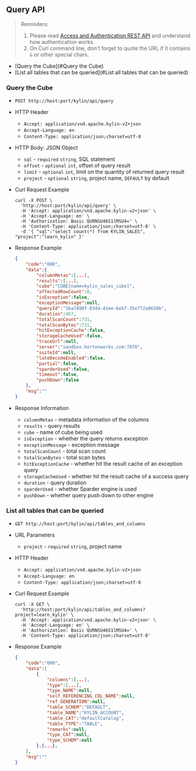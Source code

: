 ## Query API

> Reminders:
>
> 1. Please read [Access and Authentication REST API](authentication.en.md) and understand how authentication works.
> 2. On Curl command line, don't forget to quote the URL if it contains `&` or other special chars.



* [Query the Cube](#Query the Cube)
* [List all tables that can be queried](#List all tables that can be queried)



### Query the Cube

- `POST http://host:port/kylin/api/query`

- HTTP Header
  - `Accept: application/vnd.apache.kylin-v2+json`
  - `Accept-Language: en`
  - `Content-Type: application/json;charset=utf-8`

- HTTP Body: JSON Object
  - `sql` - `required` `string`, SQL statement
  - `offset` - `optional` `int`, offset of query result
  - `limit` - `optional` `int`, limit on the quantity of returned query result
  - `project` - `optional` `string`, project name,  `DEFAULT` by default

- Curl Request Example

  ```shell
  curl -X POST \
    'http://host:port/kylin/api/query' \
    -H 'Accept: application/vnd.apache.kylin-v2+json' \
    -H 'Accept-Language: en' \
    -H 'Authorization: Basic QURNSU46S1lMSU4=' \
    -H 'Content-Type: application/json;charset=utf-8' \
    -d '{ "sql":"select count(*) from KYLIN_SALES", "project":"learn_kylin" }'
  ```

- Response Example

  ```JSON
  {
      "code":"000",
      "data":{
          "columnMetas":[...],
          "results":[...],
          "cube":"CUBE[name=kylin_sales_cube]",
          "affectedRowCount":0,
          "isException":false,
          "exceptionMessage":null,
          "queryId":"1ba7490f-8344-41ee-beb7-35e772a0630b",
          "duration":467,
          "totalScanCount":731,
          "totalScanBytes":731,
          "hitExceptionCache":false,
          "storageCacheUsed":false,
          "traceUrl":null,
          "server":"sandbox.hortonworks.com:7070",
          "suiteId":null,
          "lateDecodeEnabled":false,
          "partial":false,
          "sparderUsed":false,
          "timeout":false,
          "pushDown":false
      },
      "msg":""
  }
  ```

- Response Information
  - `columnMetas` - metadata information of the columns
  - `results` - query results
  - `cube` - name of cube being used 
  - `isException` - whether the query returns exception
  - `exceptionMessage` - exception message
  - `totalScanCount` - total scan count
  - `totalScanBytes` - total scan bytes
  - `hitExceptionCache` - whether hit the result cache of an exception query
  - `storageCacheUsed` - whether hit the result cache of a success query
  - `duration` - query duration
  - `sparderUsed` - whether Sparder engine is used
  - `pushDown` - whether query push down to other engine



### List all tables that can be queried

- `GET http://host:port/kylin/api/tables_and_columns`

- URL Parameters 	

  - `project` - `required` `string`, project name

- HTTP Header
	- `Accept: application/vnd.apache.kylin-v2+json`
	- `Accept-Language: en`
	- `Content-Type: application/json;charset=utf-8`

- Curl Request Example

  ```shell
  curl -X GET \
    'http://host:port/kylin/api/tables_and_columns?project=learn_kylin' \
    -H 'Accept: application/vnd.apache.kylin-v2+json' \
    -H 'Accept-Language: en' \
    -H 'Authorization: Basic QURNSU46S1lMSU4=' \
    -H 'Content-Type: application/json;charset=utf-8'
  ```

- Response Example

  ```JSON
  {
      "code":"000",
      "data":[
          {
              "columns":[...],
              "type":[...],
              "type_NAME":null,
              "self_REFERENCING_COL_NAME":null,
              "ref_GENERATION":null,
              "table_SCHEM":"DEFAULT",
              "table_NAME":"KYLIN_ACCOUNT",
              "table_CAT":"defaultCatalog",
              "table_TYPE":"TABLE",
              "remarks":null,
              "type_CAT":null,
              "type_SCHEM":null
          },{...},
      ],
      "msg":""
  }
  ```
